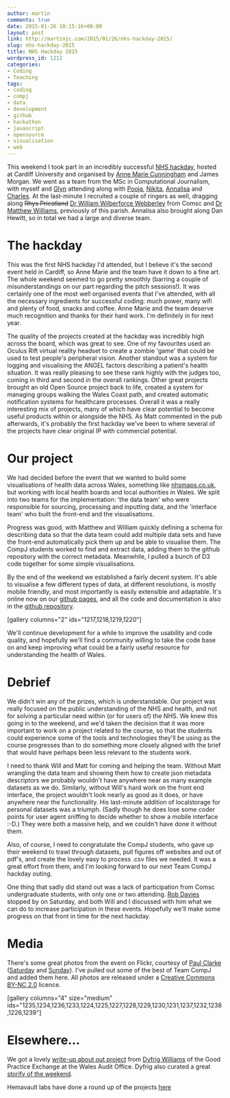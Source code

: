 ```yaml
---
author: martin
comments: true
date: 2015-01-26 10:15:16+00:00
layout: post
link: http://martinjc.com/2015/01/26/nhs-hackday-2015/
slug: nhs-hackday-2015
title: NHS Hackday 2015
wordpress_id: 1212
categories:
- Coding
- Teaching
tags:
- coding
- compj
- data
- development
- github
- hackathon
- javascript
- opensource
- visualisation
- web
---
```


This weekend I took part in an incredibly successful [NHS hackday](http://nhshackday.com/), hosted at Cardiff University and organised by [Anne Marie Cunningham](https://twitter.com/amcunningham) and James Morgan. We went as a team from the MSc in Computational Journalism, with myself and [Glyn](https://twitter.com/egrommet) attending along with [Pooja](https://twitter.com/PoojaDante), [Nikita](https://twitter.com/NikitaVashisth), [Annalisa](https://twitter.com/Idioteque90) and [Charles](https://twitter.com/cboutaud). At the last-minute I recruited a couple of ringers as well, dragging along <del>Rhys Priestland</del> [Dr William Wilberforce Webberley](https://twitter.com/flyingSparx) from Comsc and [Dr Matthew Williams](https://twitter.com/voxmjw), previously of this parish. Annalisa also brought along Dan Hewitt, so in total we had a large and diverse team.



# The hackday



This was the first NHS hackday I'd attended, but I believe it's the second event held in Cardiff, so Anne Marie and the team have it down to a fine art. The whole weekend seemed to go pretty smoothly (barring a couple of misunderstandings on our part regarding the pitch sessions!). It was certainly one of the most well organised events that I've attended, with all the necessary ingredients for successful coding: much power, many wifi and plenty of food, snacks and coffee. Anne Marie and the team deserve much recognition and thanks for their hard work. I'm definitely in for next year.

The quality of the projects created at the hackday was incredibly high across the board, which was great to see. One of my favourites used an Oculus Rift virtual reality headset to create a zombie 'game' that could be used to test people's peripheral vision. Another standout was a system for logging and visualising the ANGEL factors describing a patient's health situation. It was really pleasing to see these rank highly with the judges too, coming in third and second in the overall rankings. Other great projects brought an old Open Source project back to life, created a system for managing groups walking the Wales Coast path, and created automatic notification systems for healthcare processes. Overall it was a really interesting mix of projects, many of which have clear potential to become useful products within or alongside the NHS. As Matt commented in the pub afterwards, it's probably the first hackday we've been to where several of the projects have clear original IP with commercial potential.



# Our project



We had decided before the event that we wanted to build some visualisations of health data across Wales, something like [nhsmaps.co.uk](http://nhsmaps.co.uk/), but working with local health boards and local authorities in Wales. We split into two teams for the implementation: 'the data team' who were responsible for sourcing, processing and inputting data, and the 'interface team' who built the front-end and the visualisations.

Progress was good, with Matthew and William quickly defining a schema for describing data so that the data team could add multiple data sets and have the front-end automatically pick them up and be able to visualise them. The CompJ students worked to find and extract data, adding them to the github repository with the correct metadata. Meanwhile, I pulled a bunch of D3 code together for some simple visualisations.

By the end of the weekend we established a fairly decent system. It's able to visualise a few different types of data, at different resolutions, is mostly mobile friendly, and most importantly is easily extensible and adaptable. It's online now on our [github pages](http://bit.ly/hewnhs), and all the code and documentation is also in the [github repository](https://github.com/compjcdf/nhs_hack).

[gallery columns="2" ids="1217,1218,1219,1220"]

We'll continue development for a while to improve the usability and code quality, and hopefully we'll find a community willing to take the code base on and keep improving what could be a fairly useful resource for understanding the health of Wales.



# Debrief



We didn't win any of the prizes, which is understandable. Our project was really focused on the public understanding of the NHS and health, and not for solving a particular need within (or for users of) the NHS. We knew this going in to the weekend, and we'd taken the decision that it was more important to work on a project related to the course, so that the students could experience some of the tools and technologies they'll be using as the course progresses than to do something more closely aligned with the brief that would have perhaps been less relevant to the students work.

I need to thank Will and Matt for coming and helping the team. Without Matt wrangling the data team and showing them how to create json metadata descriptors we probably wouldn't have anywhere near as many example datasets as we do. Similarly, without Will's hard work on the front end interface, the project wouldn't look nearly as good as it does, or have anywhere near the functionality. His last-minute addition of localstorage for personal datasets was a triumph. (Sadly though he does lose some coder points for user agent sniffing to decide whether to show a mobile interface :-D.) They were both a massive help, and we couldn't have done it without them.

Also, of course, I need to congratulate the CompJ students, who gave up their weekend to trawl through datasets, pull figures off websites and out of pdf's, and create the lovely easy to process .csv files we needed. It was a great effort from them, and I'm looking forward to our next Team CompJ hackday outing.

One thing that sadly did stand out was a lack of participation from Comsc undergraduate students, with only one or two attending. [Rob Davies](http://www.cs.cf.ac.uk/contactsandpeople/staffpage.php?emailname=Rob.Davies) stopped by on Saturday, and both Will and I discussed with him what we can do to increase participation in these events. Hopefully we'll make some progress on that front in time for the next hackday.



# Media



There's some great photos from the event on Flickr, courtesy of [Paul Clarke](https://www.flickr.com/photos/paul_clarke/) ([Saturday](https://www.flickr.com/photos/paul_clarke/sets/72157650042039338/) and [Sunday](https://www.flickr.com/photos/paul_clarke/sets/72157650456182132/)). I've pulled out some of the best of Team CompJ and added them here. All photos are released under a [Creative Commons BY-NC 2.0](https://creativecommons.org/licenses/by-nc/2.0/) licence.

[gallery columns="4" size="medium" ids="1235,1234,1236,1233,1224,1225,1227,1228,1229,1230,1231,1237,1232,1238,1226,1239"]





# Elsewhere...



We got a lovely [write-up about out project](https://goodpracticeexchange.wordpress.com/2015/01/24/nhs-hack-day-data-visualisation/) from [Dyfrig Williams](https://twitter.com/DyfrigWilliams) of the Good Practice Exchange at the Wales Audit Office. Dyfrig also curated a great [storify of the weekend](https://storify.com/GoodPracticeWAO/nhs-hack-day-cardiff-2015).

Hemavault labs have done a round up of the projects [here](http://blog.hemavault.com/2015/01/27/nhs-hack-day-cardiff-2015-projects/)
